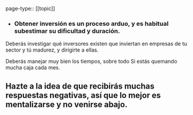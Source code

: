 page-type:: [[topic]]
- ### Obtener inversión es un proceso arduo, y es habitual subestimar su dificultad y duración.

Deberás investigar qué inversores existen que inviertan en empresas de tu sector y tú madurez, y dirigirte a ellas.

Deberás manejar muy bien los tiempos, sobre todo Si estás quemando mucha caja cada mes.

Hazte a la idea de que recibirás muchas respuestas negativas, así que lo mejor es mentalizarse y no venirse abajo.
  - 


